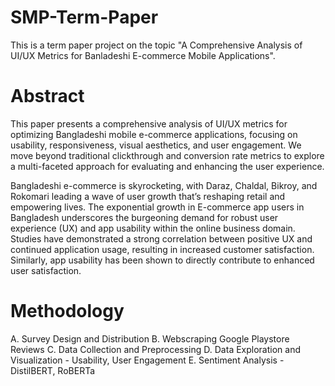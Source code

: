 # SMP-Term-Paper
This is a term paper project on the topic "A Comprehensive Analysis of UI/UX Metrics for Banladeshi E-commerce Mobile Applications".

# Abstract
This paper presents a comprehensive analysis of UI/UX metrics for optimizing Bangladeshi mobile e-commerce applications, focusing on usability, responsiveness, visual aesthetics, and user engagement. We move beyond traditional clickthrough and conversion rate metrics to explore a multi-faceted approach for evaluating and enhancing the user experience.

Bangladeshi e-commerce is skyrocketing, with Daraz, Chaldal, Bikroy, and Rokomari leading a wave of user growth that’s reshaping retail and empowering lives. The exponential growth in
E-commerce app users in Bangladesh underscores the burgeoning demand for robust user experience (UX) and app usability within the online business domain. Studies have demonstrated a
strong correlation between positive UX and continued application usage, resulting in increased customer satisfaction. Similarly, app usability has been shown to directly contribute to enhanced user
satisfaction.

# Methodology
A. Survey Design and Distribution
B. Webscraping Google Playstore Reviews
C. Data Collection and Preprocessing
D. Data Exploration and Visualization - Usability, User Engagement
E. Sentiment Analysis - DistilBERT, RoBERTa 
